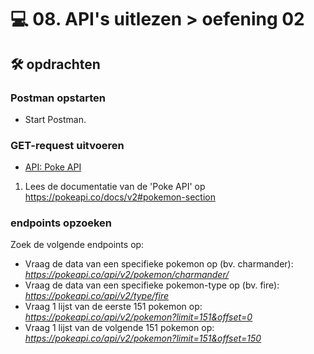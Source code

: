 # 💻 08. API's uitlezen > oefening 02

## 🛠️ opdrachten

### Postman opstarten

 - Start Postman.

### GET-request uitvoeren

- [API: Poke API](https://pokeapi.co/)

1. Lees de documentatie van de 'Poke API' op https://pokeapi.co/docs/v2#pokemon-section

### endpoints opzoeken

Zoek de volgende endpoints op:
- Vraag de data van een specifieke pokemon op (bv. charmander): *https://pokeapi.co/api/v2/pokemon/charmander/*
- Vraag de data van een specifieke pokemon-type op (bv. fire): *https://pokeapi.co/api/v2/type/fire*
- Vraag 1 lijst van de eerste 151 pokemon op: *https://pokeapi.co/api/v2/pokemon?limit=151&offset=0*
- Vraag 1 lijst van de volgende 151 pokemon op: *https://pokeapi.co/api/v2/pokemon?limit=151&offset=150*